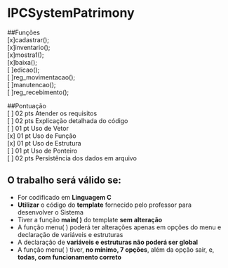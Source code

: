 # IPCSystemPatrimony

##Funções <br>
[x]cadastrar();<br>
[x]inventario();<br>
[x]mostra1();<br>
[x]baixa();<br>
[ ]edicao();<br>
[ ]reg_movimentacao();<br>
[ ]manutencao();<br>
[ ]reg_recebimento();<br>

##Pontuação <br>
[ ] 02 pts Atender os requisitos<br>
[ ] 02 pts Explicação detalhada do código<br>
[ ] 01 pt Uso de Vetor<br>
[x] 01 pt Uso de Função<br>
[x] 01 pt Uso de Estrutura<br>
[ ] 01 pt Uso de Ponteiro<br>
[ ] 02 pts Persistência dos dados em arquivo<br>

## O trabalho será válido se:
* For codificado em **Linguagem C**
* **Utilizar** o código do **template** fornecido pelo professor para desenvolver o Sistema
* Tiver a função **main( )** do template **sem alteração**
* A função menu( ) poderá ter alterações apenas em opções do menu e declaração de variáveis e estruturas
* A declaração de **variáveis e estruturas não poderá ser global**
* A função menu( ) tiver, **no mínimo, 7 opções**, além da opção sair, e, **todas, com funcionamento correto**
